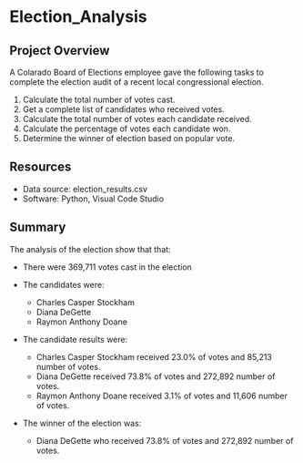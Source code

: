 # Election_Analysis
## Project Overview

A Colarado Board of Elections employee gave the following tasks to complete the election audit of a recent local congressional election. 

1. Calculate the total number of votes cast.
2. Get a complete list of candidates who received votes.
3. Calculate the total number of votes each candidate received. 
4. Calculate the percentage of votes each candidate won.
5. Determine the winner of election based on popular vote.

## Resources
* Data source: election_results.csv
* Software: Python, Visual Code Studio 

## Summary 
The analysis of the election show that that:
* There were 369,711 votes cast in the election
* The candidates were:  
  * Charles Casper Stockham
  * Diana DeGette
  * Raymon Anthony Doane

* The candidate results were: 
  * Charles Casper Stockham received 23.0% of votes and 85,213 number of votes. 
  * Diana DeGette received 73.8% of votes and 272,892 number of votes. 
  * Raymon Anthony Doane received 3.1% of votes and 11,606 number of votes. 

* The winner of the election was: 
  * Diana DeGette who received 73.8% of votes and 272,892 number of votes. 

